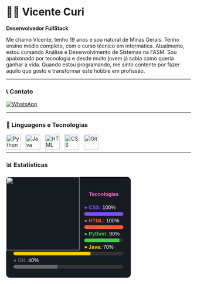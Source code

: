 # 👨‍💻 Vicente Curi

**Desenvolvedor FullStack**

Me chamo Vicente, tenho 19 anos e sou natural de Minas Gerais. Tenho ensino médio completo, com o curso técnico em informática. Atualmente, estou cursando Análise e Desenvolvimento de Sistemas na FASM. Sou apaixonado por tecnologia e desde muito jovem já sabia como queria ganhar a vida. Quando estou programando, me sinto contente por fazer aquilo que gosto e transformar este hobbie em profissão.

---

### 📞 Contato

<p align="left">
    <!-- WhatsApp -->
    <a href="https://wa.me/5532988400946" target="_blank">
        <img 
            alt="WhatsApp" 
            title="Me chame no WhatsApp" 
            src="https://img.shields.io/badge/WhatsApp-25D366?style=for-the-badge&logo=whatsapp&logoColor=white"
        />
    </a>
</p>

---

### 🤖 Linguagens e Tecnologias

<img 
    align="left" 
    alt="Python" 
    title="Python"
    width="40px" 
    style="padding-right: 10px;" 
    src="https://cdn.jsdelivr.net/gh/devicons/devicon@latest/icons/python/python-original.svg" 
/>
<img 
    align="left" 
    alt="Java" 
    title="Java"
    width="40px" 
    style="padding-right: 10px;" 
    src="https://cdn.jsdelivr.net/gh/devicons/devicon@latest/icons/java/java-original.svg" 
/>
<img 
    align="left" 
    alt="HTML"
    title="HTML" 
    width="40px" 
    style="padding-right: 10px;" 
    src="https://cdn.jsdelivr.net/gh/devicons/devicon@latest/icons/html5/html5-original.svg" 
/>
<img 
    align="left" 
    alt="CSS" 
    title="CSS"
    width="40px" 
    style="padding-right: 10px;" 
    src="https://cdn.jsdelivr.net/gh/devicons/devicon@latest/icons/css3/css3-original.svg" 
/>
<img 
    align="left" 
    alt="Git" 
    title="Git"
    width="40px" 
    style="padding-right: 10px;" 
    src="https://cdn.jsdelivr.net/gh/devicons/devicon@latest/icons/git/git-original.svg" 
/>

<br/><br/>

---

### 📊 Estatísticas

<p>
  <img 
    align="left" 
    alt="GitHub Stats" 
    height="200" 
    style="padding-right: 10px;" 
    src="https://github-readme-stats.vercel.app/api?username=RayerTsu&show_icons=true&theme=radical&include_all_commits=true&locale=pt-br" 
  />

<div style="background-color: #161b22; padding: 20px; border-radius: 10px; color: white; width: 300px; font-family: Arial, sans-serif;">
  <h4 style="color: #ff6ec7; text-align: center; margin-bottom: 20px;">Tecnologias</h4>
  
  <!-- CSS -->
  <div>
    <span style="color: #7d4eff; font-weight: bold;">● CSS:</span> 100%
    <div style="background-color: #333; height: 10px; border-radius: 5px; overflow: hidden; margin: 5px 0;">
      <div style="width: 100%; background-color: #7d4eff; height: 100%;"></div>
    </div>
  </div>
  
  <!-- HTML -->
  <div>
    <span style="color: #ff5733; font-weight: bold;">● HTML:</span> 100%
    <div style="background-color: #333; height: 10px; border-radius: 5px; overflow: hidden; margin: 5px 0;">
      <div style="width: 100%; background-color: #ff5733; height: 100%;"></div>
    </div>
  </div>
  
  <!-- Python -->
  <div>
    <span style="color: #44cc44; font-weight: bold;">● Python:</span> 90%
    <div style="background-color: #333; height: 10px; border-radius: 5px; overflow: hidden; margin: 5px 0;">
      <div style="width: 90%; background-color: #44cc44; height: 100%;"></div>
    </div>
  </div>
  
  <!-- Java -->
  <div>
    <span style="color: #ffcc00; font-weight: bold;">● Java:</span> 70%
    <div style="background-color: #333; height: 10px; border-radius: 5px; overflow: hidden; margin: 5px 0;">
      <div style="width: 70%; background-color: #ffcc00; height: 100%;"></div>
    </div>
  </div>
  
  <!-- Git -->
  <div>
    <span style="color: #666666; font-weight: bold;">● Git:</span> 40%
    <div style="background-color: #333; height: 10px; border-radius: 5px; overflow: hidden; margin: 5px 0;">
      <div style="width: 40%; background-color: #666666; height: 100%;"></div>
    </div>
  </div>
</div>

